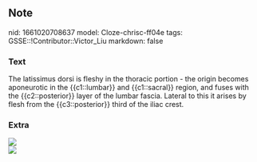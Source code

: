 ## Note
nid: 1661020708637
model: Cloze-chrisc-ff04e
tags: GSSE::!Contributor::Victor_Liu
markdown: false

### Text
<div>
  The latissimus dorsi is fleshy in the thoracic portion - the
  origin becomes aponeurotic in the {{c1::lumbar}} and
  {{c1::sacral}} region, and fuses with the {{c2::posterior}} layer
  of the lumbar fascia. Lateral to this it arises by flesh from the
  {{c3::posterior}} third of the iliac crest.
</div>

### Extra
<div><img src="031717_1621_Thoracolumb1.jpg"></div><img src= 
"IrtirBf6PsVLImfncXQHWQ_Musculus_latissimus_dorsi_1.png">
